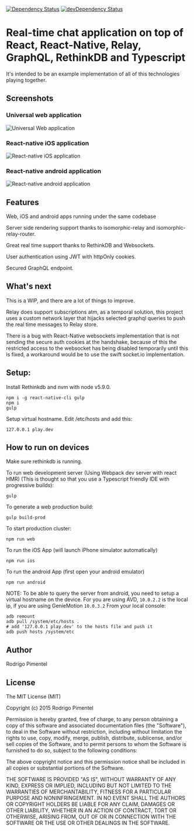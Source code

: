 

[![Dependency Status](https://david-dm.org/rodrigopivi/playApp.svg)](https://david-dm.org/rodrigopivi/playApp.svg) [![devDependency Status](https://david-dm.org/rodrigopivi/playApp/dev-status.svg)](https://david-dm.org/rodrigopivi/playApp/dev-status.svg)

# Real-time chat application on top of React, React-Native, Relay, GraphQL, RethinkDB and Typescript
It's intended to be an example implementation of all of this technologies playing together.

## Screenshots

### Universal web application

![Universal Web application](https://raw.githubusercontent.com/rodrigopivi/PlayApp/master/public/playAppWeb.gif "Universal Web application")

### React-native iOS application

![React-native iOS application](https://raw.githubusercontent.com/rodrigopivi/PlayApp/master/public/playAppIOS.gif "React-native iOS application")

### React-native android application

![React-native android application](https://raw.githubusercontent.com/rodrigopivi/PlayApp/master/public/playAppAndroid.gif "React-native android application")

## Features
Web, iOS and android apps running under the same codebase

Server side rendering support thanks to isomorphic-relay and isomorphic-relay-router.

Great real time support thanks to RethinkDB and Websockets.

User authentication using JWT with httpOnly cookies.

Secured GraphQL endpoint.

## What's next
This is a WIP, and there are a lot of things to improve.

Relay does support subscriptions atm, as a temporal solution, this project uses a custom network
layer that hijacks selected graphql queries to push the real time messages to Relay store.

There is a bug with React-Native websockets implementation that is not sending the secure auth cookies at the handshake,
because of this the restricted access to the websocket has being disabled temporarily until this is fixed, a workaround
would be to use the swift socket.io implementation. 

## Setup:
Install Rethinkdb and nvm with node v5.9.0.

```
npm i -g react-native-cli gulp
npm i
gulp
```

Setup virtual hostname. Edit /etc/hosts and add this:
```
127.0.0.1 play.dev
```

## How to run on devices

Make sure rethinkdb is running.

To run web development server (Using Webpack dev server with react HMR)
(This is thought so that you use a Typescript friendly IDE with progressive builds):
```
gulp
```

To generate a web production build:
```
gulp build-prod
```

To start production cluster:
```
npm run web
```

To run the iOS App (will launch iPhone simulator automatically)
```
npm run ios
```

To run the android App (first open your android emulator)
```
npm run android
```

NOTE: To be able to query the server from android, you need to setup a virtual hostname on the device.
For you are using AVD, `10.0.2.2` is the local ip, if you are using GenieMotion `10.0.3.2`
From your local console:
```
adb remount
adb pull /system/etc/hosts .
# add '127.0.0.1 play.dev' to the hosts file and push it
adb push hosts /system/etc  
```

## Author
Rodrigo Pimentel

## License
The MIT License (MIT)

Copyright (c) 2015 Rodrigo Pimentel

Permission is hereby granted, free of charge, to any person obtaining a copy
of this software and associated documentation files (the "Software"), to deal
in the Software without restriction, including without limitation the rights
to use, copy, modify, merge, publish, distribute, sublicense, and/or sell
copies of the Software, and to permit persons to whom the Software is
furnished to do so, subject to the following conditions:

The above copyright notice and this permission notice shall be included in all
copies or substantial portions of the Software.

THE SOFTWARE IS PROVIDED "AS IS", WITHOUT WARRANTY OF ANY KIND, EXPRESS OR
IMPLIED, INCLUDING BUT NOT LIMITED TO THE WARRANTIES OF MERCHANTABILITY,
FITNESS FOR A PARTICULAR PURPOSE AND NONINFRINGEMENT. IN NO EVENT SHALL THE
AUTHORS OR COPYRIGHT HOLDERS BE LIABLE FOR ANY CLAIM, DAMAGES OR OTHER
LIABILITY, WHETHER IN AN ACTION OF CONTRACT, TORT OR OTHERWISE, ARISING FROM,
OUT OF OR IN CONNECTION WITH THE SOFTWARE OR THE USE OR OTHER DEALINGS IN THE
SOFTWARE.
